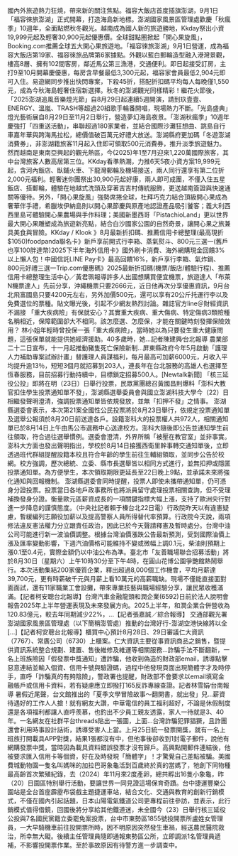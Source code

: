 國內外旅遊熱力狂燒，帶來新的關注焦點。福容大飯店首度插旗澎湖，9月1日「福容徠旅澎湖」正式開幕，打造海島新地標。澎湖國家風景區管理處歡慶「秋瘋季」10週年，全面點燃秋冬觀光。越南成為國人新的旅遊勝地，Kkday祭出小資19,999元起及輕奢30,900元起優惠價。全球甜點圈掀起「開心果旋風」，Booking.com推薦全球五大開心果旅遊地。「福容徠旅澎湖」9月1日營運，成為福容大飯店第19家、福容徠旅品牌第6家據點。外觀以藍白郵輪造型融入港灣景觀，樓高8層、擁有102間客房，鄰近馬公第三漁港，交通便利。即日起接受訂房，主打9至10月開幕慶優惠，每房含早餐最低3,300元起，福容家會員最低2,904元即可入住。易遊網同步推出快閃專案，下殺45折，搭配折扣碼平均每人每晚僅1,550元，成為今秋海島輕奢住宿新選擇。秋冬的澎湖觀光同樣精彩！繼花火節後，「2025澎湖追風音樂燈光節」自8月29日起連續5週開演，請到玖壹壹、ENERGY、溫嵐、TRASH等超過20組歌手輪番開唱，現場熱力不斷。「光島盛典」燈光藝術展自8月29日至11月2日舉行，營造夢幻海島夜景。「澎湖秋瘋季」10週年慶強打「四重送活動」，串聯超過180家業者，並結合國際沙灘狂想曲、跳島自行車嘉年華與跨海馬拉松，總價值破百萬元好禮大放送。澎湖縣府更加碼「冬遊澎湖消費券」，非澎湖籍旅客11月起入住即可領取500元消費券，推升淡季旅遊魅力。然而越南是東南亞興起的觀光熱區，今(2025)年1至7月迎來1,220萬國際旅客，其中台灣旅客人數高居第三位。KKday看準熱潮，力推6天5夜小資方案19,999元起，含河內飯店、臥鋪火車、下龍灣郵輪及機場接送，兩人同行還享有第二位折2,000元福利。輕奢迷你團祭出30,900元起好康，兩人即可成團，不僅入住五星飯店、搭郵輪，體驗在地越式洗頭及穿著吉吉村傳統服飾，更送越南簽證與快速通關等優待。另外，「開心果旋風」強勢席捲全球，杜拜巧克力結合頂級開心果成為奢華伴手禮，希臘埃伊納島則以開心果節慶與原產地認證產品吸引饕客；義大利西西里島可體驗開心果農場與手作料理；美國新墨西哥「PistachioLand」更以世界最大開心果雕塑成為旅遊新亮點，結合白沙國家公園的自然奇景，讓開心果之旅兼具美食與冒險。KKday / Klook 》8月最新折扣碼、推薦信用卡總整理(最高現折$1050)foodpanda聯名卡》新戶享前開式行李箱、蒸氣熨斗、800元三選一(舊戶也享100胖達幣)2025下半年海外信用卡》國外刷卡消費、海外網購現金回饋3%以上懶人包！中國信託LINE Pay卡》最高回饋16%，新戶享行李箱、氣炸鍋、800元好禮三選一Trip.com優惠碼》2025最新折扣碼(機票/飯店/體驗行程)、推薦信用卡總整理生活中心／黃君珮報導許多人出國想購買便宜機票，旅遊達人「布萊N機票達人」先前分享，沖繩機票只要2666元，近日他再次分享優惠資訊，9月台北飛富國島只要4200元左右，另外加價500元，還可以享有20公斤托運行李以及免費選位的票種。貼文曝光後，引起不少網友熱烈討論。雜誌官方line＠財經資訊不漏接 「重大疾病險」有保就安心？其實重大疾病、重大傷病、特定傷病3類險種名稱相近，保障範圍卻大不相同。該怎麼選、怎麼保，才能在關鍵時刻發揮保險效用？ 林小姐年輕時曾投保一張「重大疾病險」，當時她以為只要發生重大健康問題，這張保單就能提供她經濟援助。40多歲時，她...記者陳建興∕台北報導 農業部二十二日宣布，十一月起推動豬隻死亡保險新制…屏東縣政府今年5月啟動「護理人力補助專案試辦計畫」替護理人員謀福利，每月最高可加薪6000元，月收入平均提升逾13％，短短3個月就招募到203人，連長年在台北服務的高雄人也選擇至恆春服務，目前招募行動持續中，目標鎖定招募500人。[Newtalk新聞] 「核三延役公投」即將在明（23日）日舉行投票，民眾黨團總召黃國昌則爆料「澎科大教官扣住學生投票通知單不發」，澎湖縣選舉委員會與國立澎湖科技大學今（22）日相繼發聲明澄清，強調投票通知單皆依規發放，並無「扣押不發」之情事。 澎湖縣選委會表示，本次第21案全國性公民投票將於8月23日舉行，依規定投票通知單及選舉公報須於8月20日前送達各戶。設籍澎科大的投票權人共972人，相關通知單已於8月14日上午由馬公市選務中心送達校方。澎科大隨後即公告並通知學生前往領取，符合過往選舉慣例。選委會澄清，外界所稱「被壓在教官室」並非事實。 澎科大方面也發出聲明指出，學校於8月14日接獲西衛里幹事轉交通知單後，立即透過班代群組提醒設籍本校且符合年齡的學生前往生輔組領取，並同步公告於校網。校方強調，歷次總統、立委、縣市長選舉皆以相同方式進行，並無扣押或隱匿投票通知單。為方便學生，本次領取期限更延長至22日晚上9點，並承諾未來將強化通知與回報機制。 澎湖縣選委會同時提醒，投票人即使未攜帶通知單，仍可憑身分證投票。投票當日各地戶政事務所也將派員留守處理投票相關查詢，但不受理補換發身分證。衡量歐元區薪資成長的一項關鍵指標大幅上漲，支持了歐洲央行對進一步降息的謹慎態度。（中央社記者賴于榛台北22日電）行政院昨天以有違憲疑慮，暫緩編列志願役加薪以及提高警察人員所得替代率預算。行政院今天說，兩項修法違反憲法權力分立跟責任政治，因此已於今天聲請釋憲及暫時處分。台灣中油公司可能進行新一波油價調整。根據台灣油價漲跌公告最新預測，受到國際油價上漲及匯率變動影響，下週汽油價格可能維持不變或微幅上調0.1元，柴油則預期上漲0.1至0.4元，實際金額仍以中油公布為準。臺北市「友善職場聯合招募活動」將於8月30日（星期六）上午10時30分至下午4時，在圓山花博公園爭艷館熱鬧舉行。本次活動集結200家優質企業，釋出超過8,000個工作機會，平均月薪達39,700元，更有時薪破千元與月薪上看10萬元的高薪職缺。現場不僅能直接面對面面試，還有11家職業工會設攤，帶來專業技藝與職場經驗分享，讓民眾收穫滿滿。【記者柯安聰台北報導】台灣汽車金融龍頭和潤企業(6592)日前於法人說明會報告2025年上半年營運表現及未來發展方向。2025上半年，和潤企業合併營收為120.83億元，較去年同期減少22%，...【記者張嘉誠／綜合報導】 交通部觀光署澎湖國家風景區管理處（以下簡稱澎管處）推動的台灣好行-澎湖空港快線將以全 […]【記者柯安聰台北報導】櫃買中心預計8月28日、29日審議仁大資訊（7767）、常廣公司（6730）上櫃案。仁大資訊主要從事資訊商品之銷售，暨提供資訊系統整合規劃、建置、售後維修及維運等相關服務...詐騙手法不斷翻新，一名上班族險因「假發票中獎通知」遭詐騙，他收到偽造的財政部email，誘導點擊惡意連結並輸入個資、信用卡號與驗證碼，過程中他發現頁面出現簡體字才及時停手，直呼「詐騙真的有夠陰險」，警政署也提醒，財政部不會要求以email填寫金融帳戶或信用卡資料，若有疑慮應立即撥打165反詐專線查證。記者林雪娟∕台南報導 暑假近尾聲，台文館推出的「夏季文學冒險故事～翻開書，就出發」兒…薪資待遇好的工作人人搶！就有網友大讚，中華電信的員工福利超好，不論是休假制度還是各項福利都讓人直呼羨慕，也釣出不少員工親友透露，家人一待就是3、40年。一名網友在社群平台threads貼出一張圖，上面...台灣詐騙犯罪猖獗，且詐團還會利用時事設計話術，誘導受害人上當。上月25日統一發票開獎，就有一名上班族打開載具APP對獎，結果1張都沒有中，但他事後卻收到1封電子郵件，說他有網購發票中獎，當時因為載具資料錯誤發票才沒有歸戶。高興點開郵件連結後，他被要求匯入信用卡等個資，好在及時發現「簡體字」！才驚覺自己差點被騙。美國費城動物園一隻名叫媽咪的加拉巴哥象龜活到百歲終於真的當媽了，牠創下同物種最高齡首次繁殖紀錄，去（2024）年11月來2度產卵，總共孵出16隻小象龜，昨（20）日園區特別舉行活動，要讓世界一同見證這場保育奇蹟。台中捷運豐樂公園站是全台首座霹靂布袋戲主題捷運車站，結合文化、交通與教育的創新行銷模式，不僅在國內引起話題，日本山陽電氣鐵道公司更專程前往參訪，並表示，此行銷模式值得借鏡，回國後將分享給其他鐵道迷，未全國今（23）日舉行核三延役公投與7名國民黨籍立委罷免案投票，台中市東勢區1855號投開票所盧姓女管理員，一大早騎機車前往投開票所時，因不明原因突然發生車禍，經送農民醫院救治，所幸無大礙。後續主任管理員隨即通報東勢區公所，立即調派1名管理員遞補，不影響投開票作業。至於事故原因有待警方進一步調查中。